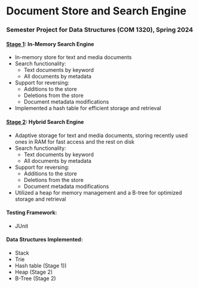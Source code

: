 # Document Store and Search Engine
### Semester Project for Data Structures (COM 1320), Spring 2024

#### [Stage 1](stage1/src/main/java/edu/yu/cs/com1320/searchengine): In-Memory Search Engine
- In-memory store for text and media documents
- Search functionality:
    - Text documents by keyword
    - All documents by metadata
- Support for reversing:
    - Additions to the store
    - Deletions from the store
    - Document metadata modifications
- Implemented a hash table for efficient storage and retrieval

#### [Stage 2](stage2/src/main/java/edu/yu/cs/com1320/searchengine): Hybrid Search Engine
- Adaptive storage for text and media documents, storing recently used ones in RAM for fast access and the rest on disk
- Search functionality:
    - Text documents by keyword
    - All documents by metadata
- Support for reversing:
    - Additions to the store
    - Deletions from the store
    - Document metadata modifications
- Utilized a heap for memory management and a B-tree for optimized storage and retrieval

#### Testing Framework:
- JUnit

#### Data Structures Implemented:
- Stack
- Trie
- Hash table (Stage 1))
- Heap (Stage 2)
- B-Tree (Stage 2)
